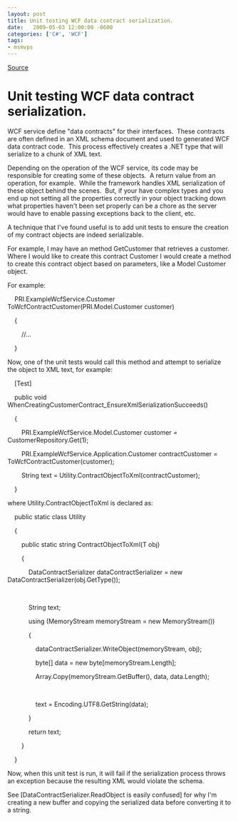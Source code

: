 ```yaml
---
layout: post
title: Unit testing WCF data contract serialization.
date:   2009-05-03 12:00:00 -0600
categories: ['C#', 'WCF']
tags:
- msmvps
---
```

[Source](http://blogs.msmvps.com/peterritchie/2009/05/04/unit-testing-wcf-data-contract-serialization/ "Permalink to Unit testing WCF data contract serialization.")

# Unit testing WCF data contract serialization.

WCF service define "data contracts" for their interfaces.  These contracts are often defined in an XML schema document and used to generated WCF data contract code.  This process effectively creates a .NET type that will serialize to a chunk of XML text. 

Depending on the operation of the WCF service, its code may be responsible for creating some of these objects.  A return value from an operation, for example.  While the framework handles XML serialization of these object behind the scenes.  But, if your have complex types and you end up not setting all the properties correctly in your object tracking down what properties haven't been set properly can be a chore as the server would have to enable passing exceptions back to the client, etc. 

A technique that I've found useful is to add unit tests to ensure the creation of my contract objects are indeed serializable. 

For example, I may have an method GetCustomer that retrieves a customer.  Where I would like to create this contract Customer I would create a method to create this contract object based on parameters, like a Model Customer object. 

For example: 

    PRI.ExampleWcfService.Customer ToWcfContractCustomer(PRI.Model.Customer customer)

    {

        //…

    } 

Now, one of the unit tests would call this method and attempt to serialize the object to XML text, for example: 

    [Test]

    public void WhenCreatingCustomerContract_EnsureXmlSerializationSucceeds()

    {

        PRI.ExampleWcfService.Model.Customer customer = CustomerRepository.Get(1);

        PRI.ExampleWcfService.Application.Customer contractCustomer = ToWcfContractCustomer(customer);

        String text = Utility.ContractObjectToXml(contractCustomer);

    } 

where Utility.ContractObjectToXml is declared as:

    public static class Utility

    {

        public static string ContractObjectToXml<T>(T obj)

        {

            DataContractSerializer dataContractSerializer = new DataContractSerializer(obj.GetType());

 

            String text;

            using (MemoryStream memoryStream = new MemoryStream())

            {

                dataContractSerializer.WriteObject(memoryStream, obj);

                byte[] data = new byte[memoryStream.Length];

                Array.Copy(memoryStream.GetBuffer(), data, data.Length);

 

                text = Encoding.UTF8.GetString(data);

            }

            return text;

        }

    }

Now, when this unit test is run, it will fail if the serialization process throws an exception because the resulting XML would violate the schema. 

See [DataContractSerializer.ReadObject is easily confused] for why I'm creating a new buffer and copying the serialized data before converting it to a string.

